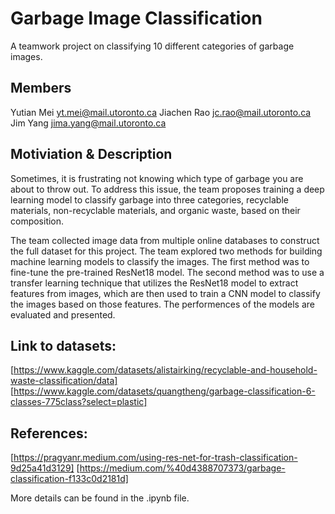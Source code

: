 # Garbage Image Classification
A teamwork project on classifying 10 different categories of garbage images.

## Members
Yutian Mei yt.mei@mail.utoronto.ca
Jiachen Rao jc.rao@mail.utoronto.ca
Jim Yang jima.yang@mail.utoronto.ca

## Motiviation & Description
Sometimes, it is frustrating not knowing which type of garbage you are about to throw out. To address this issue, the team proposes training a deep learning model to classify garbage into three categories, recyclable materials, non-recyclable materials, and organic waste, based on their composition.

The team collected image data from multiple online databases to construct the full dataset for this project. The team explored two methods for building machine learning models to classify the images. The first method was to fine-tune the pre-trained ResNet18 model. The second method was to use a transfer learning technique that utilizes the ResNet18 model to extract features from images, which are then used to train a CNN model to classify the images based on those features. The performences of the models are evaluated and presented.

## Link to datasets:
[https://www.kaggle.com/datasets/alistairking/recyclable-and-household-waste-classification/data] 
[https://www.kaggle.com/datasets/quangtheng/garbage-classification-6-classes-775class?select=plastic]

## References:
[https://pragyanr.medium.com/using-res-net-for-trash-classification-9d25a41d3129]
[https://medium.com/%40d4388707373/garbage-classification-f133c0d2181d]

More details can be found in the .ipynb file.
